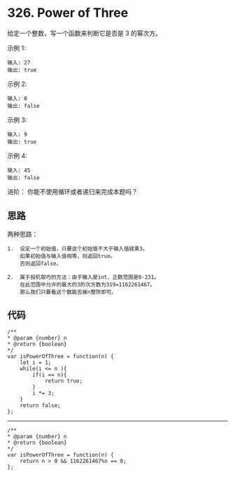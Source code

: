 # 326. Power of Three
给定一个整数，写一个函数来判断它是否是 3 的幂次方。

示例 1:

    输入: 27
    输出: true
示例 2:

    输入: 0
    输出: false
示例 3:

    输入: 9
    输出: true
示例 4:

    输入: 45
    输出: false
进阶：
你能不使用循环或者递归来完成本题吗？
## 思路
两种思路：

    1.  设定一个初始值，只要这个初始值不大于输入值就乘3。  
        如果初始值与输入值相等，则返回true。  
        否则返回false。

    2.  属于投机取巧的方法：由于输入是int，正数范围是0-231。
        在此范围中允许的最大的3的次方数为319=1162261467。
        那么我们只要看这个数能否被n整除即可。
## 代码
    /**
    * @param {number} n
    * @return {boolean}
    */
    var isPowerOfThree = function(n) {
        let i = 1;
        while(i <= n ){
            if(i == n){
                return true;
            }
            i *= 3;
        }
        return false;
    };
---
    /**
    * @param {number} n
    * @return {boolean}
    */
    var isPowerOfThree = function(n) {
        return n > 0 && 1162261467%n == 0;
    };

